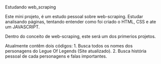 Estudando web_scraping

Este mini projeto, é um estudo pessoal sobre web-scraping.
Estudar analisando páginas, tentando entender como foi criado o HTML, CSS e ate um JAVASCRIPT.

Dentro do conceito de web-scraping, este será um dos primerios projetos.

Atualmente contêm dois códigos:
	1. Busca todos os nomes dos personagens do Legue Of Legends (Site atualizado).
	2. Busca história pessoal de cada personagens e falas importantes.
